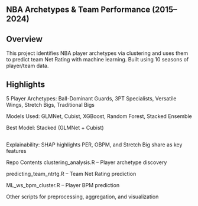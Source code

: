 NBA Archetypes & Team Performance (2015–2024)
---

Overview
---
This project identifies NBA player archetypes via clustering and uses them to predict team Net Rating with machine learning. Built using 10 seasons of player/team data.

Highlights
---
5 Player Archetypes: Ball-Dominant Guards, 3PT Specialists, Versatile Wings, Stretch Bigs, Traditional Bigs

Models Used: GLMNet, Cubist, XGBoost, Random Forest, Stacked Ensemble

Best Model: Stacked (GLMNet + Cubist)
##
Explainability: SHAP highlights PER, OBPM, and Stretch Big share as key features

Repo Contents
clustering_analysis.R – Player archetype discovery

predicting_team_ntrtg.R – Team Net Rating prediction

ML_ws_bpm_cluster.R – Player BPM prediction

Other scripts for preprocessing, aggregation, and visualization
